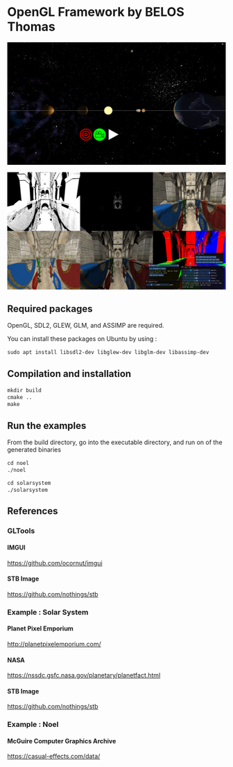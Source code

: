# OpenGL Framework by BELOS Thomas

![Screenshot](example/solarsystem/res/screenshot_earth.png)

![Screenshot](example/noel/res/screenshot.png)

## Required packages

OpenGL, SDL2, GLEW, GLM, and ASSIMP are required.

You can install these packages on Ubuntu by using : 

```
sudo apt install libsdl2-dev libglew-dev libglm-dev libassimp-dev
```

## Compilation and installation

```
mkdir build
cmake ..
make
```

## Run the examples

From the build directory, go into the executable directory, and run on of the generated binaries
```
cd noel
./noel
```
```
cd solarsystem
./solarsystem
```

## References

### GLTools

#### IMGUI

https://github.com/ocornut/imgui

#### STB Image

https://github.com/nothings/stb

### Example : Solar System

#### Planet Pixel Emporium

http://planetpixelemporium.com/

#### NASA

https://nssdc.gsfc.nasa.gov/planetary/planetfact.html

#### STB Image

https://github.com/nothings/stb

### Example : Noel

#### McGuire Computer Graphics Archive

https://casual-effects.com/data/